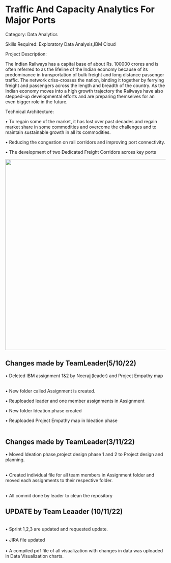 <h1>Traffic And Capacity Analytics For Major Ports</h1>
Category: Data Analytics

Skills Required:
Exploratory Data Analysis,IBM Cloud

Project Description:

The Indian Railways has a capital base of about Rs. 100000 crores and is often referred to as the lifeline of the Indian economy because of its predominance in transportation of bulk freight and long distance passenger traffic. The network criss-crosses the nation, binding it together by ferrying freight and passengers across the length and breadth of the country. As the Indian economy moves into a high growth trajectory the Railways have also stepped-up developmental efforts and are preparing themselves for an even bigger role in the future.
 
 
Technical Architecture:
 
• To regain some of the market, it has lost over past decades and regain market share in some commodities and overcome the challenges and to maintain sustainable growth   in all its commodities.

• Reducing the congestion on rail corridors and improving port connectivity.

• The development of two Dedicated Freight Corridors across key ports

<img src="https://user-images.githubusercontent.com/113196727/200384296-20727dd7-0435-4383-8dc0-af710767569e.png" width=600><br>
<h2>Changes made by TeamLeader(5/10/22)</h2>
• Deleted IBM assignment 1&2 by Neerajj(leader) and Project Empathy map<br> <br>

• New folder called Assignment is created.<br>

• Reuploaded leader and one member assignments in Assignment<br>

• New folder Ideation phase created<br>

• Reuploaded Project Empathy map in Ideation phase<br>
<br>
<h2>Changes made by TeamLeader(3/11/22)</h2>

• Moved Ideation phase,project design phase 1 and 2 to Project design and planning.<br> <br>

• Created individual file for all team members in Assignment folder and moved each assignments to their respective folder. <br> <br>

• All commit done by leader to clean the repository<br>
<h2>UPDATE by Team Leaader (10/11/22) </h2><br>
• Sprint 1,2,3 are updated and requested update.<br><br>
• JIRA file updated<br><br>
• A compiled pdf file of all visualization with changes in data was uploaded in Data Visualization charts.<br><br>

